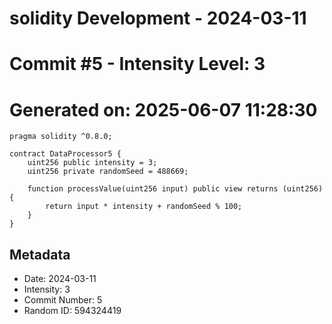 ﻿# solidity Development - 2024-03-11
# Commit #5 - Intensity Level: 3
# Generated on: 2025-06-07 11:28:30
```solidity
pragma solidity ^0.8.0;

contract DataProcessor5 {
    uint256 public intensity = 3;
    uint256 private randomSeed = 488669;

    function processValue(uint256 input) public view returns (uint256) {
        return input * intensity + randomSeed % 100;
    }
}
```
## Metadata
- Date: 2024-03-11
- Intensity: 3
- Commit Number: 5
- Random ID: 594324419
